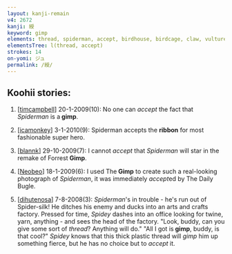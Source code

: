 ```yaml
---
layout: kanji-remain
v4: 2672
kanji: 綬
keyword: gimp
elements: thread, spiderman, accept, birdhouse, birdcage, claw, vulture, crown, crotch
elementsTree: l(thread, accept)
strokes: 14
on-yomi: ジュ
permalink: /綬/
---
```


## Koohii stories: 

1) [<a href="http://kanji.koohii.com/profile/timcampbell">timcampbell</a>] 20-1-2009(10): No one can <em>accept</em> the fact that <em>Spiderman</em> is a<strong> gimp</strong>.

2) [<a href="http://kanji.koohii.com/profile/icamonkey">icamonkey</a>] 3-1-2010(9): Spiderman accepts the <strong>ribbon</strong> for most fashionable super hero.

3) [<a href="http://kanji.koohii.com/profile/blannk">blannk</a>] 29-10-2009(7): I cannot <em>accept</em> that <em>Spiderman</em> will star in the remake of Forrest<strong> Gimp</strong>.

4) [<a href="http://kanji.koohii.com/profile/Neobeo">Neobeo</a>] 18-1-2009(6): I used The<strong> Gimp</strong> to create such a real-looking photograph of <em>Spiderman</em>, it was immediately <em>accept</em>ed by The Daily Bugle.

5) [<a href="http://kanji.koohii.com/profile/dihutenosa">dihutenosa</a>] 7-8-2008(3): <em>Spiderman</em>&#039;s in trouble - he&#039;s run out of Spider-silk! He ditches his enemy and ducks into an arts and crafts factory. Pressed for time, <em>Spidey</em> dashes into an office looking for twine, yarn, anything - and sees the head of the factory. &quot;Look, buddy, can you give some sort of <em>thread</em>? Anything will do.&quot; &quot;All I got is<strong> gimp</strong>, buddy, is that cool?&quot; <em>Spidey</em> knows that this thick plastic thread will <em>gimp</em> him up something fierce, but he has no choice but to <em>accept</em> it.


